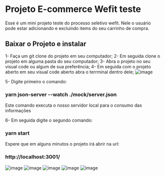 # Projeto E-commerce Wefit teste

Esse é um mini projeto teste do processo seletivo wefit. Nele o usuário pode estar adicionando e excluindo items do seu carrinho de compra. 

## Baixar o Projeto e instalar 

 1- Faça um git clone do projeto em seu computador;
 2- Em seguida clone o projeto em alguma pasta do seu computador; 
 3- Abra o projeto no seu visual code ou algum de sua preferência;
 4- Em seguida com o projeto aberto em seu visual code aberto abra o terrminal dentro dele;
 ![image](https://user-images.githubusercontent.com/55917886/224380751-5e811519-3c4c-4237-ad91-825a8c47646b.png)
 
 5- Digite primeiro o comando:
 ### yarn json-server --watch ./mock/server.json
 Este comando executa o nosso servidor local para o consumo das informações
 
 6- Em seguida digite o segundo comando:
 ### yarn start
Espere que em alguns minutos o projeto irá abrir na url:
 ### http://localhost:3001/
![image](https://user-images.githubusercontent.com/55917886/224382196-047a439f-ec4c-4649-9b46-af1febd18cdc.png)
![image](https://user-images.githubusercontent.com/55917886/224382343-0a875a13-733e-480b-bacc-45990f03fc0a.png)
![image](https://user-images.githubusercontent.com/55917886/224382472-745ce66e-e8da-4ca4-8ca1-2eceab3087a0.png)
![image](https://user-images.githubusercontent.com/55917886/224382538-b485946d-13da-4338-9fa4-dc8646c53286.png)
![image](https://user-images.githubusercontent.com/55917886/224382650-a34602b5-3bb7-4291-9219-40d9ed1891ee.png)


